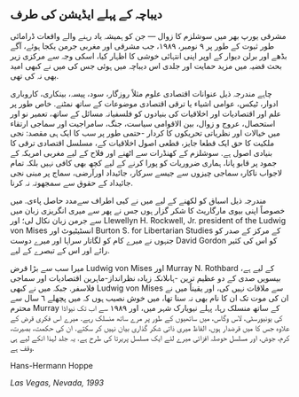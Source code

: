 ## دیباچہ کے پہلے ایڈیشن کی طرف

مشرقی یورپ بھر میں سوشلزم کا زوال — جن کو ہمیشہ یاد رہنے والے واقعات ڈرامائی طور ثبوت کے طور پر ٩ نومبر، ١٩٨٩، جب مشرقی اور مغربی جرمن یکجا ہوئے، آگے بڈھے اور برلن دیوار کے اوپر اپنی انتہائی خوشی کا اظہار کیا، اسکی وجہ سے مرکزی زیر بحث قضیہ میں مزید حمایت اور جلدی اس دیباچہ میں ہوئی جس کی میں نے کبھی امید بھی نہ کی تھی.

چاہے مندرجہ ذیل عنوانات اقتصادی علوم مثلاً روزگار، سود، پیسہ، بینکاری، کاروباری ادوار، ٹیکس، عوامی اشیاء یا ترقی اقتصادی موضوعات کے ساتھ نمٹنے. خاص طور پر علم اور اقتصادیات اور اخلاقیات کی بنیادوں کو فلسفیانہ مسائل کے ساتھ، تعمیر نو اور استحصال، عروج و زوال، بین الاقوامی سیاست، جنگ، سامراجیت اور سماجی ارتقاء میں خیالات اور نظریاتی تحریکوں کا کردار -حتمی طور پر سب کا ایک ہی مقصد: نجی ملکیت کا حق ایک قطعا جایز، قطعی اصول اخلاقیات کے، مسلسل اقتصادی ترقی کا بنیادی اصول ہے. سوشلزم کے کھنڈرات سے اٹھنے اور فلاح کے لیے مغربی امریکہ کے جمود پر قابو پانا، ہماری ضروریات کو پورا کرنے کے لیے کچھ بھی کافی نہیں بلکہ تمام لاجواب ناکارہ سماجی چیزوں سے جیسے سرکار، جائیداد اورآرضی، سماج پر مبنی نجی جائیداد کے حقوق سے سمجھوتہ نہ کرنا.

مندرجہ ذیل اسباق کو لکھنے کے لیے میں نے کیی اطراف سےمدد حاصل پاءی. میں خصوصاً اپنی بیوی مارگاریٹ کا شکر گزار ہوں جس نے پھر سے میری انگریزی زبان میں سے جرمن زبان نکال لی؛ اور Llewellyn H. Rockwell, Jr. president of the Ludwig von Mises انسٹیٹیوٹ اور Burton S. for Libertarian Studies کے مرکز کے صدر کو جنہوں نے میرے کام کو لگاتار سراہا اور میرے دوست David Gordon کو اس کی کثیر رائے اور اس کے تبصرے کے لیے.

میرا سب سے بڑا قرض Ludwig von Mises اور Murray N. Rothbard کے لیے ہے، بیسویں صدی کے دو عظیم ترین -ہاںلانکہ زیادہ نظرانداز-ماہرین اقتصادیات اور سماجی فلاسفر. جبکہ میں نے کبھی Ludwig von Mises سے ملاقات نہیں کی، اور یقیناً میں نے ان کی موت تک ان کا نام بھی نہ سنا تھا، میں خوش نصیب ہوں کہ میں پچھلے ٦ سال سے محترم Murray کے ساتھ منسلک رہا، پہلے نیویارک شہر میں، اور ١٩٨٩ سے اب تک نیواڈا کی یونیورسٹی، لاس وگاس، میں ساتھیوں کے طور پر مرے ساتھ منسلک رہے. میرے اس فکری قرض کے علاوہ جس کا میں قرضدار ہوں، الفاظ میری ذاتی شکر گذاری بیان نہیں کر سکتے. ان کی حکمت، بصیرت، کرم، جوش، اور مسلسل حوصلہ افزائی میرے لئے ایک مسلسل پریرتا کی طرح ہے. یہ جلد لہذا انکے لیے ہی وقف ہے.

Hans-Hermann Hoppe

*Las Vegas, Nevada, 1993*